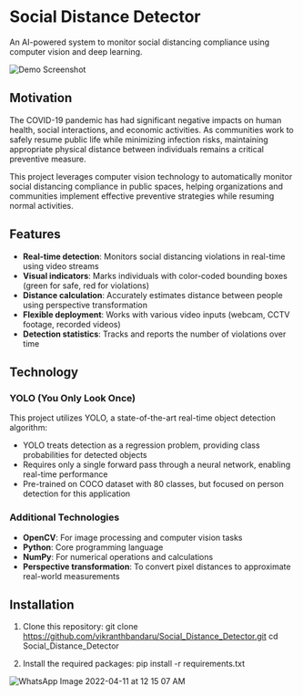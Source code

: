 # Social Distance Detector

An AI-powered system to monitor social distancing compliance using computer vision and deep learning.

![Demo Screenshot](media/demo.gif)

## Motivation

The COVID-19 pandemic has had significant negative impacts on human health, social interactions, and economic activities. As communities work to safely resume public life while minimizing infection risks, maintaining appropriate physical distance between individuals remains a critical preventive measure.

This project leverages computer vision technology to automatically monitor social distancing compliance in public spaces, helping organizations and communities implement effective preventive strategies while resuming normal activities.

## Features

- **Real-time detection**: Monitors social distancing violations in real-time using video streams
- **Visual indicators**: Marks individuals with color-coded bounding boxes (green for safe, red for violations)
- **Distance calculation**: Accurately estimates distance between people using perspective transformation
- **Flexible deployment**: Works with various video inputs (webcam, CCTV footage, recorded videos)
- **Detection statistics**: Tracks and reports the number of violations over time

## Technology

### YOLO (You Only Look Once)

This project utilizes YOLO, a state-of-the-art real-time object detection algorithm:

- YOLO treats detection as a regression problem, providing class probabilities for detected objects
- Requires only a single forward pass through a neural network, enabling real-time performance
- Pre-trained on COCO dataset with 80 classes, but focused on person detection for this application

### Additional Technologies

- **OpenCV**: For image processing and computer vision tasks
- **Python**: Core programming language
- **NumPy**: For numerical operations and calculations
- **Perspective transformation**: To convert pixel distances to approximate real-world measurements

## Installation

1. Clone this repository:
git clone https://github.com/vikranthbandaru/Social_Distance_Detector.git
cd Social_Distance_Detector

2. Install the required packages:
pip install -r requirements.txt


![WhatsApp Image 2022-04-11 at 12 15 07 AM](https://user-images.githubusercontent.com/71788604/162634790-8edeb8f7-8c91-49d1-9d29-69f0abbdbeba.jpeg)


